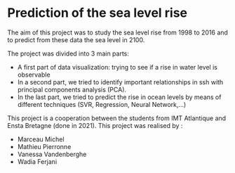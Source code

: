# Prediction of the sea level rise



The aim of this project was to study the sea level rise from 1998 to 2016 and to predict from these data the sea level in 2100.

The project was divided into 3 main parts:

- A first part of data visualization: trying to see if a rise in water level is observable
- In a second part, we tried to identify important relationships in ssh with principal components analysis (PCA).
- In the last part, we tried to predict the rise in ocean levels by means of different techniques (SVR, Regression, Neural Network,...)

This project is a cooperation between the students from IMT Atlantique and Ensta Bretagne (done in 2021). This project was realised by :

- Marceau Michel
- Mathieu Pierronne
- Vanessa Vandenberghe
- Wadia Ferjani
    




